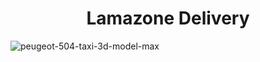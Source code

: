 # <h1 align="center"> Lamazone Delivery </h1>


![peugeot-504-taxi-3d-model-max](https://user-images.githubusercontent.com/62077516/171753189-fd97681b-36b2-4096-a6ea-879fa17563cb.jpg)
